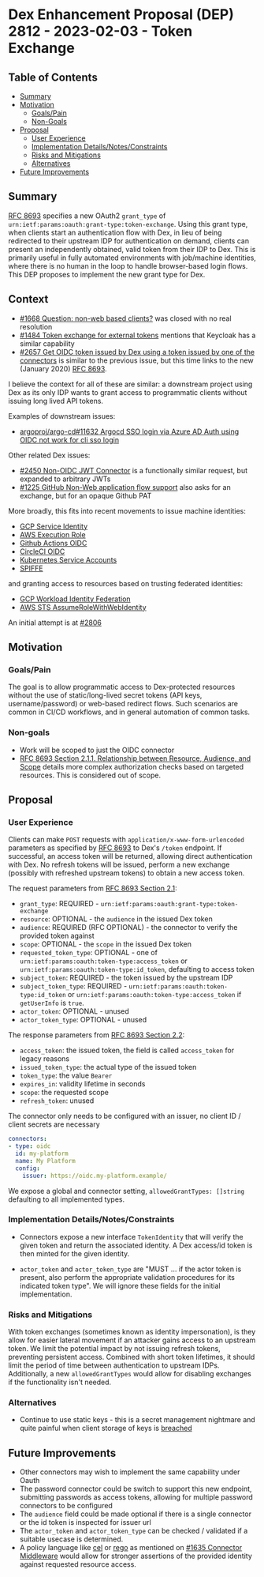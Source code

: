 # Dex Enhancement Proposal (DEP) 2812 - 2023-02-03 - Token Exchange

## Table of Contents

- [Summary](#summary)
- [Motivation](#motivation)
    - [Goals/Pain](#goals)
    - [Non-Goals](#non-goals)
- [Proposal](#proposal)
    - [User Experience](#user-experience)
    - [Implementation Details/Notes/Constraints](#implementation-detailsnotesconstraints)
    - [Risks and Mitigations](#risks-and-mitigations)
    - [Alternatives](#alternatives)
- [Future Improvements](#future-improvements)

## Summary

[RFC 8693] specifies a new OAuth2 `grant_type` of `urn:ietf:params:oauth:grant-type:token-exchange`.
Using this grant type, when clients start an authentication flow with Dex,
in lieu of being redirected to their upstream IDP for authentication on demand,
clients can present an independently obtained, valid token from their IDP to Dex.
This is primarily useful in fully automated environments with job/machine identities,
where there is no human in the loop to handle browser-based login flows.
This DEP proposes to implement the new grant type for Dex.

[RFC 8693]: https://www.rfc-editor.org/rfc/rfc8693.html

## Context

- [#1668 Question: non-web based clients?]
  was closed with no real resolution
- [#1484 Token exchange for external tokens]
  mentions that Keycloak has a similar capability
- [#2657 Get OIDC token issued by Dex using a token issued by one of the connectors] 
  is similar to the previous issue, but this time links to the new (January 2020) [RFC 8693].

I believe the context for all of these are similar:
a downstream project using Dex as its only IDP wants to grant access to programmatic clients
without issuing long lived API tokens.

Examples of downstream issues:

- [argoproj/argo-cd#11632 Argocd SSO login via Azure AD Auth using OIDC not work for cli sso login]

Other related Dex issues:

- [#2450 Non-OIDC JWT Connector] is a functionally similar request, but expanded to arbitrary JWTs
- [#1225 GitHub Non-Web application flow support] also asks for an exchange, but for an opaque Github PAT

More broadly, this fits into recent movements to issue machine identities:

- [GCP Service Identity](https://cloud.google.com/run/docs/securing/service-identity)
- [AWS Execution Role](https://docs.aws.amazon.com/lambda/latest/dg/lambda-intro-execution-role.html)
- [Github Actions OIDC](https://docs.github.com/en/actions/deployment/security-hardening-your-deployments/about-security-hardening-with-openid-connect)
- [CircleCI OIDC](https://circleci.com/docs/openid-connect-tokens/)
- [Kubernetes Service Accounts](https://kubernetes.io/docs/tasks/configure-pod-container/configure-service-account/)
- [SPIFFE](https://spiffe.io/)

and granting access to resources based on trusting federated identities:

- [GCP Workload Identity Federation](https://cloud.google.com/iam/docs/workload-identity-federation)
- [AWS STS AssumeRoleWithWebIdentity](https://docs.aws.amazon.com/STS/latest/APIReference/API_AssumeRoleWithWebIdentity.html)

[#1484 Token exchange for external tokens]: https://github.com/dexidp/dex/issues/1484
[#1668 Question: non-web based clients?]: https://github.com/dexidp/dex/issues/1668
[#2657 Get OIDC token issued by Dex using a token issued by one of the connectors]: https://github.com/dexidp/dex/issues/2657
[argoproj/argo-cd#11632 Argocd SSO login via Azure AD Auth using OIDC not work for cli sso login]: https://github.com/argoproj/argo-cd/issues/11632
[#2450 Non-OIDC JWT Connector]: https://github.com/dexidp/dex/issues/2450
[#1225 GitHub Non-Web application flow support]: https://github.com/dexidp/dex/issues/1225

An initial attempt is at [#2806](https://github.com/dexidp/dex/pull/2806)

## Motivation

### Goals/Pain

The goal is to allow programmatic access to Dex-protected resources 
without the use of static/long-lived secret tokens (API keys, username/password)
or web-based redirect flows.
Such scenarios are common in CI/CD workflows,
and in general automation of common tasks.

### Non-goals

- Work will be scoped to just the OIDC connector
- [RFC 8693 Section 2.1.1. Relationship between Resource, Audience, and Scope]
  details more complex authorization checks based on targeted resources.
  This is considered out of scope.

[RFC 8693 Section 2.1.1. Relationship between Resource, Audience, and Scope]: https://www.rfc-editor.org/rfc/rfc8693.html#name-relationship-between-resour

## Proposal

### User Experience

Clients can make `POST` requests with `application/x-www-form-urlencoded` 
parameters as specified by [RFC 8693] to Dex's `/token` endpoint.
If successful, an access token will be returned,
allowing direct authentication with Dex.
No refresh tokens will be issued,
perform a new exchange (possibly with refreshed upstream tokens) to obtain a new access token.

The request parameters from [RFC 8693 Section 2.1](https://www.rfc-editor.org/rfc/rfc8693.html#name-request):

- `grant_type`: REQUIRED - `urn:ietf:params:oauth:grant-type:token-exchange`
- `resource`: OPTIONAL - the `audience` in the issued Dex token
- `audience`: REQUIRED (RFC OPTIONAL) - the connector to verify the provided token against
- `scope`: OPTIONAL - the `scope` in the issued Dex token
- `requested_token_type`: OPTIONAL - one of `urn:ietf:params:oauth:token-type:access_token` or `urn:ietf:params:oauth:token-type:id_token`, defaulting to access token
- `subject_token`: REQUIRED - the token issued by the upstream IDP
- `subject_token_type`: REQUIRED - `urn:ietf:params:oauth:token-type:id_token` or `urn:ietf:params:oauth:token-type:access_token` if `getUserInfo` is `true`.
- `actor_token`: OPTIONAL - unused
- `actor_token_type`: OPTIONAL - unused

The response parameters from [RFC 8693 Section 2.2](https://www.rfc-editor.org/rfc/rfc8693.html#name-response):

- `access_token`: the issued token, the field is called `access_token` for legacy reasons
- `issued_token_type`: the actual type of the issued token
- `token_type`: the value `Bearer`
- `expires_in`: validity lifetime in seconds
- `scope`: the requested scope
- `refresh_token`: unused

The connector only needs to be configured with an issuer,
no client ID / client secrets are necessary

```yaml
connectors:
- type: oidc
  id: my-platform
  name: My Platform
  config:
    issuer: https://oidc.my-platform.example/
```

We expose a global and connector setting, 
`allowedGrantTypes: []string` defaulting to all implemented types.

### Implementation Details/Notes/Constraints

- Connectors expose a new interface `TokenIdentity` that will verify the given token and return the associated identity.
  A Dex access/id token is then minted for the given identity.

- `actor_token` and `actor_token_type` are "MUST ... if the actor token is present, 
  also perform the appropriate validation procedures for its indicated token type".
  We will ignore these fields for the initial implementation.


### Risks and Mitigations

With token exchanges (sometimes known as identity impersonation), 
is they allow for easier lateral movement if an attacker gains access to an upstream token.
We limit the potential impact by not issuing refresh tokens, preventing persistent access.
Combined with short token lifetimes, it should limit the period of time between authentication to upstream IDPs.
Additionally, a new `allowedGrantTypes` would allow for disabling exchanges if the functionality isn't needed.

### Alternatives

- Continue to use static keys - 
  this is a secret management nightmare 
  and quite painful when client storage of keys is [breached](https://circleci.com/blog/january-4-2023-security-alert/)

## Future Improvements

- Other connectors may wish to implement the same capability under Oauth
- The password connector could be switch to support this new endpoint, submitting passwords as access tokens,
  allowing for multiple password connectors to be configured
- The `audience` field could be made optional if there is a single connector or the id token is inspected for issuer url
- The `actor_token` and `actor_token_type` can be checked / validated if a suitable usecase is determined.
- A policy language like [cel] or [rego] as mentioned on [#1635 Connector Middleware] 
  would allow for stronger assertions of the provided identity against requested resource access.

[cel]: https://github.com/google/cel-go
[rego]: https://www.openpolicyagent.org/docs/latest/policy-language/
[#1635 Connector Middleware]: https://github.com/dexidp/dex/issues/1635

